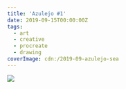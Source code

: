 ```yaml
---
title: 'Azulejo #1'
date: 2019-09-15T00:00:00Z
tags:
  - art
  - creative
  - procreate
  - drawing
coverImage: cdn:/2019-09-azulejo-sea
---
```


![](cdn:/2019-09-azulejo-sea?class=fw)
